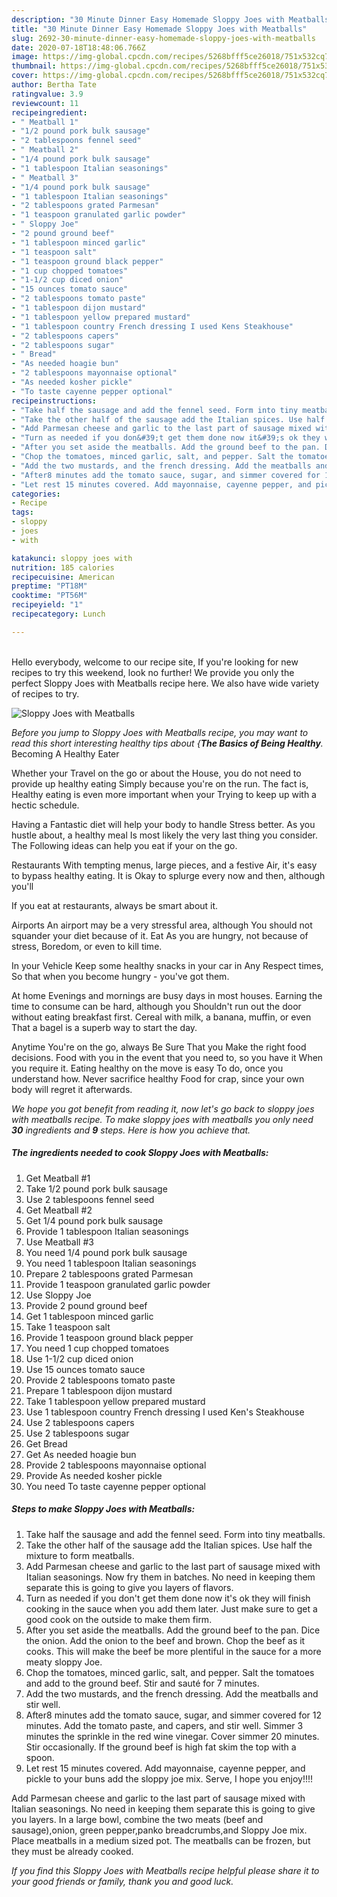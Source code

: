```yaml
---
description: "30 Minute Dinner Easy Homemade Sloppy Joes with Meatballs"
title: "30 Minute Dinner Easy Homemade Sloppy Joes with Meatballs"
slug: 2692-30-minute-dinner-easy-homemade-sloppy-joes-with-meatballs
date: 2020-07-18T18:48:06.766Z
image: https://img-global.cpcdn.com/recipes/5268bfff5ce26018/751x532cq70/sloppy-joes-with-meatballs-recipe-main-photo.jpg
thumbnail: https://img-global.cpcdn.com/recipes/5268bfff5ce26018/751x532cq70/sloppy-joes-with-meatballs-recipe-main-photo.jpg
cover: https://img-global.cpcdn.com/recipes/5268bfff5ce26018/751x532cq70/sloppy-joes-with-meatballs-recipe-main-photo.jpg
author: Bertha Tate
ratingvalue: 3.9
reviewcount: 11
recipeingredient:
- " Meatball 1"
- "1/2 pound pork bulk sausage"
- "2 tablespoons fennel seed"
- " Meatball 2"
- "1/4 pound pork bulk sausage"
- "1 tablespoon Italian seasonings"
- " Meatball 3"
- "1/4 pound pork bulk sausage"
- "1 tablespoon Italian seasonings"
- "2 tablespoons grated Parmesan"
- "1 teaspoon granulated garlic powder"
- " Sloppy Joe"
- "2 pound ground beef"
- "1 tablespoon minced garlic"
- "1 teaspoon salt"
- "1 teaspoon ground black pepper"
- "1 cup chopped tomatoes"
- "1-1/2 cup diced onion"
- "15 ounces tomato sauce"
- "2 tablespoons tomato paste"
- "1 tablespoon dijon mustard"
- "1 tablespoon yellow prepared mustard"
- "1 tablespoon country French dressing I used Kens Steakhouse"
- "2 tablespoons capers"
- "2 tablespoons sugar"
- " Bread"
- "As needed hoagie bun"
- "2 tablespoons mayonnaise optional"
- "As needed kosher pickle"
- "To taste cayenne pepper optional"
recipeinstructions:
- "Take half the sausage and add the fennel seed. Form into tiny meatballs."
- "Take the other half of the sausage add the Italian spices. Use half the mixture to form meatballs."
- "Add Parmesan cheese and garlic to the last part of sausage mixed with Italian seasonings. Now fry them in batches. No need in keeping them separate this is going to give you layers of flavors."
- "Turn as needed if you don&#39;t get them done now it&#39;s ok they will finish cooking in the sauce when you add them later. Just make sure to get a good cook on the outside to make them firm."
- "After you set aside the meatballs. Add the ground beef to the pan. Dice the onion. Add the onion to the beef and brown. Chop the beef as it cooks. This will make the beef be more plentiful in the sauce for a more meaty sloppy Joe."
- "Chop the tomatoes, minced garlic, salt, and pepper. Salt the tomatoes and add to the ground beef. Stir and sauté for 7 minutes."
- "Add the two mustards, and the french dressing. Add the meatballs and stir well."
- "After8 minutes add the tomato sauce, sugar, and simmer covered for 12 minutes. Add the tomato paste, and capers, and stir well. Simmer 3 minutes the sprinkle in the red wine vinegar. Cover simmer 20 minutes. Stir occasionally. If the ground beef is high fat skim the top with a spoon."
- "Let rest 15 minutes covered. Add mayonnaise, cayenne pepper, and pickle to your buns add the sloppy joe mix. Serve, I hope you enjoy!!!!"
categories:
- Recipe
tags:
- sloppy
- joes
- with

katakunci: sloppy joes with 
nutrition: 185 calories
recipecuisine: American
preptime: "PT18M"
cooktime: "PT56M"
recipeyield: "1"
recipecategory: Lunch

---
```

<br>
Hello everybody, welcome to our recipe site, If you're looking for new recipes to try this weekend, look no further! We provide you only the perfect Sloppy Joes with Meatballs recipe here. We also have wide variety of recipes to try.
<br>


![Sloppy Joes with Meatballs](https://img-global.cpcdn.com/recipes/5268bfff5ce26018/751x532cq70/sloppy-joes-with-meatballs-recipe-main-photo.jpg)

<i>Before you jump to Sloppy Joes with Meatballs recipe, you may want to read this short interesting healthy tips about {<strong>The Basics of Being Healthy</strong>.</i>
Becoming A Healthy Eater

Whether your Travel on the go or about the
House, you do not need to provide up healthy eating
Simply because you're on the run. The fact is,
Healthy eating is even more important when your
Trying to keep up with a hectic schedule.

Having a Fantastic diet will help your body to handle
Stress better. As you hustle about, a healthy meal
Is most likely the very last thing you consider. The
Following ideas can help you eat if your on the go.

Restaurants
With tempting menus, large pieces, and a festive
Air, it's easy to bypass healthy eating. It is 
Okay to splurge every now and then, although you'll

If you eat at restaurants, always be smart
about it.

Airports
An airport may be a very stressful area, although
You should not squander your diet because of it. Eat
As you are hungry, not because of stress,
Boredom, or even to kill time.

In your Vehicle 
Keep some healthy snacks in your car in Any Respect times,
So that when you become hungry - you've got them.

At home
Evenings and mornings are busy days in most houses.
Earning the time to consume can be hard, although you
Shouldn't run out the door without eating breakfast
first. Cereal with milk, a banana, muffin, or even
That a bagel is a superb way to start the day.

Anytime You're on the go, always Be Sure That you
Make the right food decisions. 
Food with you in the event that you need to, so you have it
When you require it. Eating healthy on the move is easy
To do, once you understand how. Never sacrifice healthy
Food for crap, since your own body will regret it afterwards.


<i>We hope you got benefit from reading it, now let's go back to sloppy joes with meatballs recipe. To make sloppy joes with meatballs you only need <strong>30</strong> ingredients and <strong>9</strong> steps. Here is how you achieve that.
</i>

##### The ingredients needed to cook Sloppy Joes with Meatballs:

1. Get  Meatball #1
1. Take 1/2 pound pork bulk sausage
1. Use 2 tablespoons fennel seed
1. Get  Meatball #2
1. Get 1/4 pound pork bulk sausage
1. Provide 1 tablespoon Italian seasonings
1. Use  Meatball #3
1. You need 1/4 pound pork bulk sausage
1. You need 1 tablespoon Italian seasonings
1. Prepare 2 tablespoons grated Parmesan
1. Provide 1 teaspoon granulated garlic powder
1. Use  Sloppy Joe
1. Provide 2 pound ground beef
1. Get 1 tablespoon minced garlic
1. Take 1 teaspoon salt
1. Provide 1 teaspoon ground black pepper
1. You need 1 cup chopped tomatoes
1. Use 1-1/2 cup diced onion
1. Use 15 ounces tomato sauce
1. Provide 2 tablespoons tomato paste
1. Prepare 1 tablespoon dijon mustard
1. Take 1 tablespoon yellow prepared mustard
1. Use 1 tablespoon country French dressing I used Ken&#39;s Steakhouse
1. Use 2 tablespoons capers
1. Use 2 tablespoons sugar
1. Get  Bread
1. Get As needed hoagie bun
1. Provide 2 tablespoons mayonnaise optional
1. Provide As needed kosher pickle
1. You need To taste cayenne pepper optional


##### Steps to make Sloppy Joes with Meatballs:

1. Take half the sausage and add the fennel seed. Form into tiny meatballs.
1. Take the other half of the sausage add the Italian spices. Use half the mixture to form meatballs.
1. Add Parmesan cheese and garlic to the last part of sausage mixed with Italian seasonings. Now fry them in batches. No need in keeping them separate this is going to give you layers of flavors.
1. Turn as needed if you don&#39;t get them done now it&#39;s ok they will finish cooking in the sauce when you add them later. Just make sure to get a good cook on the outside to make them firm.
1. After you set aside the meatballs. Add the ground beef to the pan. Dice the onion. Add the onion to the beef and brown. Chop the beef as it cooks. This will make the beef be more plentiful in the sauce for a more meaty sloppy Joe.
1. Chop the tomatoes, minced garlic, salt, and pepper. Salt the tomatoes and add to the ground beef. Stir and sauté for 7 minutes.
1. Add the two mustards, and the french dressing. Add the meatballs and stir well.
1. After8 minutes add the tomato sauce, sugar, and simmer covered for 12 minutes. Add the tomato paste, and capers, and stir well. Simmer 3 minutes the sprinkle in the red wine vinegar. Cover simmer 20 minutes. Stir occasionally. If the ground beef is high fat skim the top with a spoon.
1. Let rest 15 minutes covered. Add mayonnaise, cayenne pepper, and pickle to your buns add the sloppy joe mix. Serve, I hope you enjoy!!!!


Add Parmesan cheese and garlic to the last part of sausage mixed with Italian seasonings. No need in keeping them separate this is going to give you layers. In a large bowl, combine the two meats (beef and sausage),onion, green pepper,panko breadcrumbs,and Sloppy Joe mix. Place meatballs in a medium sized pot. The meatballs can be frozen, but they must be already cooked. 

<i>If you find this Sloppy Joes with Meatballs recipe helpful please share it to your good friends or family, thank you and good luck.</i>
